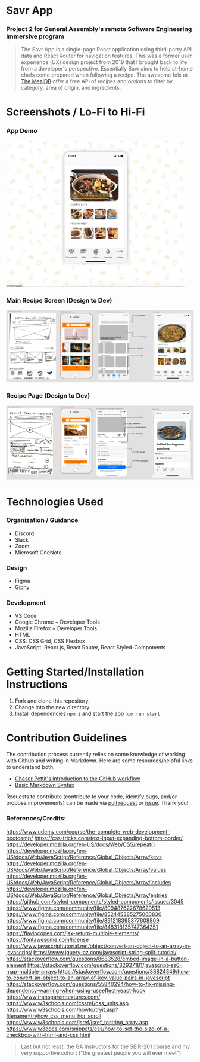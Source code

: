 # Savr App

### Project 2 for General Assembly's remote Software Engineering Immersive program

> The Savr App is a single-page React application using third-party API data and React Router for navigation features. This was a former user experience (UX) design project from 2019 that I brought back to life from a developer's perspective. Essentially Savr aims to help at-home chefs come prepared when following a recipe. The awesome folx at [The MealDB](https://www.themealdb.com/api.php/) offer a free API of recipes and options to filter by category, area of origin, and ingredients. 
 

# Screenshots / Lo-Fi to Hi-Fi
### App Demo
<img src="public/savr-mockup.gif" alt="mockup gif">

### Main Recipe Screen (Design to Dev)
<img src="public/main-recipe-screen.png" alt="mockup gif">

### Recipe Page (Design to Dev)
<img src="public/recipe-tab.png" alt="mockup gif">


# Technologies Used

### Organization / Guidance

- Discord
- Slack
- Zoom
- Microsoft OneNote

### Design

- Figma
- Giphy

### Development

- VS Code
- Google Chrome + Developer Tools
- Mozilla Firefox + Developer Tools
- HTML
- CSS: CSS Grid, CSS Flexbox
- JavaScript: React.js, React Router, React Styled-Components

# Getting Started/Installation Instructions

1. Fork and clone this repository.
2. Change into the new directory.
3. Install dependencies ```npm i``` and start the app ```npm run start```

# Contribution Guidelines
The contribution process currently relies on some knowledge of working with Github and writing in Markdown. Here are some resources/helpful links to understand both: 
- [Chaser Pettit's introduction to the GitHub workflow](https://gist.github.com/Chaser324/ce0505fbed06b947d962)
- [Basic Markdown Syntax](https://www.markdownguide.org/basic-syntax/)

Requests to contribute (contribute to your code, identify bugs, and/or propose improvements) can be made via [pull request](https://github.com/kccrtv/savr-app/compare) or [issue](https://github.com/kccrtv/savr-app/issues/new/choose). Thank you!

### References/Credits:
https://www.udemy.com/course/the-complete-web-development-bootcamp/
https://css-tricks.com/text-input-expanding-bottom-border/
https://developer.mozilla.org/en-US/docs/Web/CSS/repeat()
https://developer.mozilla.org/en-US/docs/Web/JavaScript/Reference/Global_Objects/Array/keys
https://developer.mozilla.org/en-US/docs/Web/JavaScript/Reference/Global_Objects/Array/values
https://developer.mozilla.org/en-US/docs/Web/JavaScript/Reference/Global_Objects/Array/includes
https://developer.mozilla.org/en-US/docs/Web/JavaScript/Reference/Global_Objects/Array/entries
https://github.com/styled-components/styled-components/issues/3045
https://www.figma.com/community/file/809487622678629513
https://www.figma.com/community/file/852445385275060830
https://www.figma.com/community/file/891218395377608809
https://www.figma.com/community/file/848318135747364351
https://flaviocopes.com/jsx-return-multiple-elements/
https://fontawesome.com/license
https://www.javascripttutorial.net/object/convert-an-object-to-an-array-in-javascript/
https://www.jquery-az.com/javascript-string-split-tutorial/
https://stackoverflow.com/questions/8683528/embed-image-in-a-button-element
https://stackoverflow.com/questions/32937181/javascript-es6-map-multiple-arrays
https://stackoverflow.com/questions/38824349/how-to-convert-an-object-to-an-array-of-key-value-pairs-in-javascript
https://stackoverflow.com/questions/55840294/how-to-fix-missing-dependency-warning-when-using-useeffect-react-hook
https://www.transparenttextures.com/
https://www.w3schools.com/cssref/css_units.asp
https://www.w3schools.com/howto/tryit.asp?filename=tryhow_css_menu_hor_scroll
https://www.w3schools.com/jsref/jsref_tostring_array.asp
https://www.w3docs.com/snippets/css/how-to-set-the-size-of-a-checkbox-with-html-and-css.html

> Last but not least, the GA Instructors for the SEIR-201 course and my very supportive cohort ("the greatest people you will ever meet")
